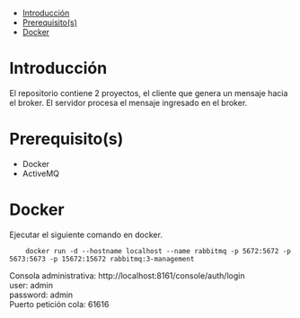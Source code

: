 
- [Introducción](#introducción)
- [Prerequisito(s)](#prerequisitos)
- [Docker](#docker)

# Introducción

El repositorio contiene 2 proyectos, el cliente que genera un mensaje hacia el broker. El servidor procesa el mensaje ingresado en el broker.

# Prerequisito(s)

- Docker
- ActiveMQ

# Docker

Ejecutar el siguiente comando en docker.

```
    docker run -d --hostname localhost --name rabbitmq -p 5672:5672 -p 5673:5673 -p 15672:15672 rabbitmq:3-management
```

Consola administrativa: http://localhost:8161/console/auth/login \
user: admin \
password: admin \
Puerto petición cola: 61616
